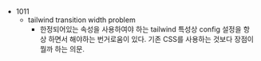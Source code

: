 - 1011
  - tailwind transition width problem
    - 한정되어있는 속성을 사용하여야 하는 tailwind 특성상 config 설정을 항상 하면서 해야하는 번거로움이 있다. 기존 CSS를 사용하는 것보다 장점이 뭘까 하는 의문.
